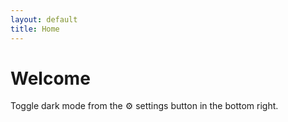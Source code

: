 ```yaml
---
layout: default
title: Home
---
```


# Welcome

Toggle dark mode from the ⚙️ settings button in the bottom right.
